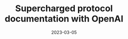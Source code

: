 ---
title: Supercharged protocol documentation with OpenAI
date: "2023-03-05"
intro: "A more fun way to explore DeFi protocol documentation"
---